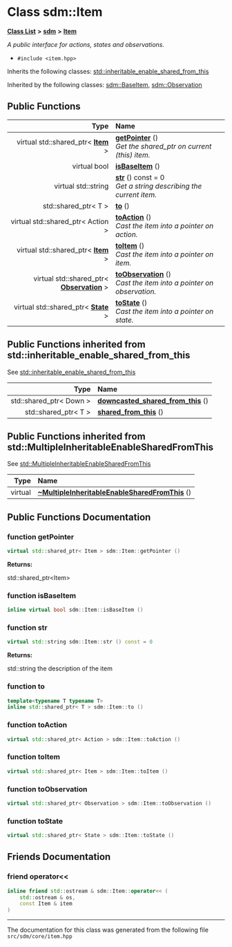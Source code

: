 
# Class sdm::Item

<link rel="stylesheet" href="https://cdnjs.cloudflare.com/ajax/libs/KaTeX/0.5.1/katex.min.css">
<link rel="stylesheet" href="https://cdn.jsdelivr.net/github-markdown-css/2.2.1/github-markdown.css"/>



[**Class List**](annotated.md) **>** [**sdm**](namespacesdm.md) **>** [**Item**](classsdm_1_1Item.md)



_A public interface for actions, states and observations._ 

* `#include <item.hpp>`



Inherits the following classes: [std::inheritable\_enable\_shared\_from\_this](classstd_1_1inheritable__enable__shared__from__this.md)


Inherited by the following classes: [sdm::BaseItem](structsdm_1_1BaseItem.md),  [sdm::Observation](classsdm_1_1Observation.md)


















## Public Functions

| Type | Name |
| ---: | :--- |
| virtual std::shared\_ptr&lt; [**Item**](classsdm_1_1Item.md) &gt; | [**getPointer**](classsdm_1_1Item.md#function-getpointer) () <br>_Get the shared\_ptr on current (this) item._  |
| virtual bool | [**isBaseItem**](classsdm_1_1Item.md#function-isbaseitem) () <br> |
| virtual std::string | [**str**](classsdm_1_1Item.md#function-str) () const = 0<br>_Get a string describing the current item._  |
|  std::shared\_ptr&lt; T &gt; | [**to**](classsdm_1_1Item.md#function-to) () <br> |
| virtual std::shared\_ptr&lt; Action &gt; | [**toAction**](classsdm_1_1Item.md#function-toaction) () <br>_Cast the item into a pointer on action._  |
| virtual std::shared\_ptr&lt; [**Item**](classsdm_1_1Item.md) &gt; | [**toItem**](classsdm_1_1Item.md#function-toitem) () <br>_Cast the item into a pointer on item._  |
| virtual std::shared\_ptr&lt; [**Observation**](classsdm_1_1Observation.md) &gt; | [**toObservation**](classsdm_1_1Item.md#function-toobservation) () <br>_Cast the item into a pointer on observation._  |
| virtual std::shared\_ptr&lt; [**State**](classsdm_1_1State.md) &gt; | [**toState**](classsdm_1_1Item.md#function-tostate) () <br>_Cast the item into a pointer on state._  |

## Public Functions inherited from std::inheritable_enable_shared_from_this

See [std::inheritable\_enable\_shared\_from\_this](classstd_1_1inheritable__enable__shared__from__this.md)

| Type | Name |
| ---: | :--- |
|  std::shared\_ptr&lt; Down &gt; | [**downcasted\_shared\_from\_this**](classstd_1_1inheritable__enable__shared__from__this.md#function-downcasted-shared-from-this) () <br> |
|  std::shared\_ptr&lt; T &gt; | [**shared\_from\_this**](classstd_1_1inheritable__enable__shared__from__this.md#function-shared-from-this) () <br> |

## Public Functions inherited from std::MultipleInheritableEnableSharedFromThis

See [std::MultipleInheritableEnableSharedFromThis](classstd_1_1MultipleInheritableEnableSharedFromThis.md)

| Type | Name |
| ---: | :--- |
| virtual  | [**~MultipleInheritableEnableSharedFromThis**](classstd_1_1MultipleInheritableEnableSharedFromThis.md#function-multipleinheritableenablesharedfromthis) () <br> |






















## Public Functions Documentation


### function getPointer 


```cpp
virtual std::shared_ptr< Item > sdm::Item::getPointer () 
```




**Returns:**

std::shared\_ptr&lt;Item&gt; 




        

### function isBaseItem 


```cpp
inline virtual bool sdm::Item::isBaseItem () 
```



### function str 


```cpp
virtual std::string sdm::Item::str () const = 0
```




**Returns:**

std::string the description of the item 




        

### function to 


```cpp
template<typename T typename T>
inline std::shared_ptr< T > sdm::Item::to () 
```



### function toAction 


```cpp
virtual std::shared_ptr< Action > sdm::Item::toAction () 
```



### function toItem 


```cpp
virtual std::shared_ptr< Item > sdm::Item::toItem () 
```



### function toObservation 


```cpp
virtual std::shared_ptr< Observation > sdm::Item::toObservation () 
```



### function toState 


```cpp
virtual std::shared_ptr< State > sdm::Item::toState () 
```

## Friends Documentation



### friend operator&lt;&lt; 


```cpp
inline friend std::ostream & sdm::Item::operator<< (
    std::ostream & os,
    const Item & item
) 
```



------------------------------
The documentation for this class was generated from the following file `src/sdm/core/item.hpp`